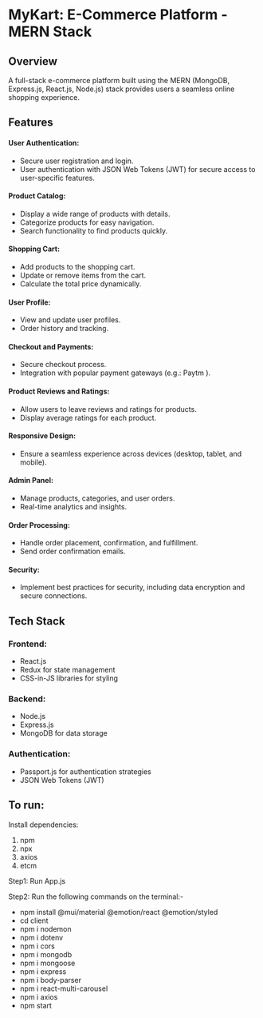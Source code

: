 # MyKart: E-Commerce Platform - MERN Stack

## Overview
A full-stack e-commerce platform built using the MERN (MongoDB, Express.js, React.js, Node.js) stack provides users a seamless online shopping experience.

## Features

#### User Authentication:
- Secure user registration and login.
- User authentication with JSON Web Tokens (JWT) for secure access to user-specific features.
  
#### Product Catalog:
- Display a wide range of products with details.
- Categorize products for easy navigation.
- Search functionality to find products quickly.

#### Shopping Cart:
- Add products to the shopping cart.
- Update or remove items from the cart.
- Calculate the total price dynamically.
  
#### User Profile:
- View and update user profiles.
- Order history and tracking.

#### Checkout and Payments:
- Secure checkout process.
- Integration with popular payment gateways (e.g.: Paytm ).

#### Product Reviews and Ratings:
- Allow users to leave reviews and ratings for products.
- Display average ratings for each product.

#### Responsive Design:
- Ensure a seamless experience across devices (desktop, tablet, and mobile).

#### Admin Panel:
- Manage products, categories, and user orders.
- Real-time analytics and insights.

#### Order Processing:
- Handle order placement, confirmation, and fulfillment.
- Send order confirmation emails.

#### Security:
- Implement best practices for security, including data encryption and secure connections.



## Tech Stack

### Frontend:
- React.js
- Redux for state management
- CSS-in-JS libraries for styling

### Backend:
- Node.js
- Express.js
- MongoDB for data storage

### Authentication:
- Passport.js for authentication strategies
- JSON Web Tokens (JWT)


## To run:
Install dependencies:
1. npm
2. npx
3. axios
4. etcm

Step1: Run App.js

Step2: Run the following commands on the terminal:-
- npm install @mui/material @emotion/react @emotion/styled
- cd client
- npm i nodemon
- npm i dotenv
- npm i cors
- npm i mongodb
- npm i mongoose
- npm i express
- npm i body-parser
- npm i react-multi-carousel
- npm i axios
- npm start
  
